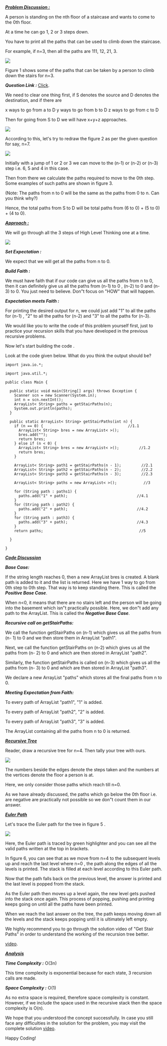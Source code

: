 <i style="text-decoration:underline"><b>Problem Discussion :</b></i>

A person is standing on the nth floor of a staircase and wants to come to the 0th floor.

At a time he can go 1, 2 or 3 steps down.

You have to print all the paths that can be used to climb down the staircase.

For example, if n=3, then all the paths are 111, 12, 21, 3.

<img src="https://pepvids.sgp1.cdn.digitaloceanspaces.com/articles/get_stair_paths/get_stair_paths_1.png">

Figure 1 shows some of the paths that can be taken by a person to climb down the stairs for n=3.

<i><b>Question Link : </b></i>[Click](https://www.pepcoding.com/resources/online-java-foundation/recursion-with-arraylists/get-stair-paths-official/ojquestion).

We need to clear one thing first, if S denotes the source and D denotes the destination, and if there are

x ways to go from a to D
y ways to go from b to D
z ways to go from c to D

Then for going from S to D we will have x+y+z approaches.

<img src="https://pepvids.sgp1.cdn.digitaloceanspaces.com/articles/get_stair_paths/get_stair_paths_2.png">

According to this, let's try to redraw the figure 2 as per the given question for say, n=7.

<img src="https://pepvids.sgp1.cdn.digitaloceanspaces.com/articles/get_stair_paths/get_stair_paths_3.png">

Initially with a jump of 1 or 2 or 3 we can move to the (n-1) or (n-2) or (n-3) step i.e. 6, 5 and 4 in this case.

Then from there we calculate the paths required to move to the 0th step. Some examples of such paths are shown in figure 3.

(Note: The paths from n to 0 will be the same as the paths from 0 to n. Can you think why?)

Hence, the total paths from S to D will be total paths from (6 to 0) + (5 to 0) + (4 to 0).

<i style="text-decoration:underline"><b>Approach :</b></i>

We will go through all the 3 steps of High Level Thinking one at a time.

<img src="https://pepvids.sgp1.cdn.digitaloceanspaces.com/articles/get_stair_paths/get_stair_paths_4.png">

<i><b>Set Expectation : </b></i>

We expect that we will get all the paths from n to 0.

<i><b>Build Faith : </b></i>

We must have faith that if our code can give us all the paths from n to 0, then it can definitely give us all the paths from (n-1) to 0 , (n-2) to 0 and (n-3) to 0. You just need to believe. Don"t focus on "HOW" that will happen.

<i><b>Expectation meets Faith : </b></i>

For printing the desired output for n, we could just add "1" to all the paths for (n-1) , "2" to all the paths for (n-2) and "3" to all the paths for (n-3).

We would like you to write the code of this problem yourself first, just to practice your recursion skills that you have developed in the previous recursive problems.

Now let's start building the code .

Look at the code given below. What do you think the output should be?

```
import java.io.*;

import java.util.*;

public class Main {

  public static void main(String[] args) throws Exception {
    Scanner scn = new Scanner(System.in);
    int n = scn.nextInt();
    ArrayList< String> paths = getStairPaths(n);
    System.out.println(paths);
  }

  public static ArrayList< String> getStairPaths(int n) {
    if (n == 0) {                                      //1.1
      ArrayList< String> bres = new ArrayList< >();
      bres.add("");
      return bres;
    } else if (n < 0) {
      ArrayList< String> bres = new ArrayList< >();         //1.2
      return bres;
    }

    ArrayList< String> path1 = getStairPaths(n - 1);         //2.1
    ArrayList< String> path2 = getStairPaths(n - 2);         //2.2
    ArrayList< String> path3 = getStairPaths(n - 3);         //2.3

    ArrayList< String> paths = new ArrayList< >();            //3

    for (String path : paths1) {
      paths.add("1" + path);                               //4.1
    }
    for (String path : path2) {
      paths.add("2" + path);                               //4.2
    }
    for (String path : path3) {
      paths.add("3" + path);                               //4.3
    }
    return paths;                                           //5

  }

}
```

<i style="text-decoration:underline"><b>Code Discussion </b></i>

<i><b>Base Case:</b></i>

If the string length reaches 0, then a new ArrayList bres is created. A blank path is added to it and the list is returned. Here we have 1 way to go from 0th step to 0th step. That way is to keep standing there. This is called the <i><b>Positive Base Case</b></i>.

When n<0, it means that there are no stairs left and the person will be going into the basement which isn"t practically possible. Here, we don"t add any path to the ArrayList. This is called the <i><b>Negative Base Case</b></i>.

<i><b>Recursive call on getStairPaths: </b></i>

We call the function getStairPaths on (n-1) which gives us all the paths from (n- 1) to 0 and we then store them in ArrayList "path1".

Next, we call the function getStairPaths on (n-2) which gives us all the paths from (n- 2) to 0 and which are then stored in ArrayList "path2".

Similarly, the function getStairPaths is called on (n-3) which gives us all the paths from (n- 3) to 0 and which are then stored in ArrayList "path3".

We declare a new ArrayList "paths" which stores all the final paths from n to 0.

<i><b>Meeting Expectation from Faith:</b></i>

To every path of ArrayList "path1", "1" is added.

To every path of ArrayList "path2", "2" is added.

To every path of ArrayList "path3", "3" is added.

The ArrayList containing all the paths from n to 0 is returned.

<i style="text-decoration:underline"><b>Recursive Tree</b></i>

Reader, draw a recursive tree for n=4. Then tally your tree with ours.

<img src="https://pepvids.sgp1.cdn.digitaloceanspaces.com/articles/get_stair_paths/get_stair_paths_5.png">

The numbers beside the edges denote the steps taken and the numbers at the vertices denote the floor a person is at.

Here, we only consider those paths which reach till n=0.

As we have already discussed, the paths which go below the 0th floor i.e. are negative are practically not possible so we don"t count them in our answer.

<i style="text-decoration:underline"><b>Euler Path </b></i>

Let's trace the Euler path for the tree in figure 5 .

<img src="https://pepvids.sgp1.cdn.digitaloceanspaces.com/articles/get_stair_paths/get_stair_paths_6.png">

Here, the Euler path is traced by green highlighter and you can see all the valid paths written at the top in brackets.

In figure 6, you can see that as we move from n=4 to the subsequent levels up and reach the last level where n=0 , the path along the edges of all the levels is printed. The stack is filled at each level according to this Euler path.

Now that the path falls back on the previous level, the answer is printed and the last level is popped from the stack.

As the Euler path then moves up a level again, the new level gets pushed into the stack once again. This process of popping, pushing and printing keeps going on until all the paths have been printed.

When we reach the last answer on the tree, the path keeps moving down all the levels and the stack keeps popping until it is ultimately left empty.

We highly recommend you to go through the solution video of "Get Stair Paths" in order to understand the working of the recursion tree better.

[video](https://youtu.be/hMJAlbJIS7E).

<i style="text-decoration:underline"><b>Analysis</b></i>

<i><b>Time Complexity :</b></i>
O(3n)

This time complexity is exponential because for each state, 3 recursion calls are made.

<i><b>Space Complexity :</b></i>
O(1)

As no extra space is required, therefore space complexity is constant. However, if we include the space used in the recursive stack then the space complexity is O(n).

We hope that you understood the concept successfully. In case you still face any difficulties in the solution for the problem, you may visit the complete solution [video](https://www.youtube.com/watch?v=3fjt19bjs3A&t=1009s).

Happy Coding!